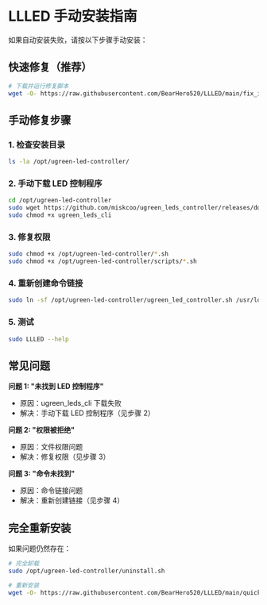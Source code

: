 # LLLED 手动安装指南

如果自动安装失败，请按以下步骤手动安装：

## 快速修复（推荐）

```bash
# 下载并运行修复脚本
wget -O- https://raw.githubusercontent.com/BearHero520/LLLED/main/fix_installation.sh | sudo bash
```

## 手动修复步骤

### 1. 检查安装目录

```bash
ls -la /opt/ugreen-led-controller/
```

### 2. 手动下载 LED 控制程序

```bash
cd /opt/ugreen-led-controller
sudo wget https://github.com/miskcoo/ugreen_leds_controller/releases/download/v0.1-debian12/ugreen_leds_cli
sudo chmod +x ugreen_leds_cli
```

### 3. 修复权限

```bash
sudo chmod +x /opt/ugreen-led-controller/*.sh
sudo chmod +x /opt/ugreen-led-controller/scripts/*.sh
```

### 4. 重新创建命令链接

```bash
sudo ln -sf /opt/ugreen-led-controller/ugreen_led_controller.sh /usr/local/bin/LLLED
```

### 5. 测试

```bash
sudo LLLED --help
```

## 常见问题

**问题 1: "未找到 LED 控制程序"**

-   原因：ugreen_leds_cli 下载失败
-   解决：手动下载 LED 控制程序（见步骤 2）

**问题 2: "权限被拒绝"**

-   原因：文件权限问题
-   解决：修复权限（见步骤 3）

**问题 3: "命令未找到"**

-   原因：命令链接问题
-   解决：重新创建链接（见步骤 4）

## 完全重新安装

如果问题仍然存在：

```bash
# 完全卸载
sudo /opt/ugreen-led-controller/uninstall.sh

# 重新安装
wget -O- https://raw.githubusercontent.com/BearHero520/LLLED/main/quick_install.sh | sudo bash
```
